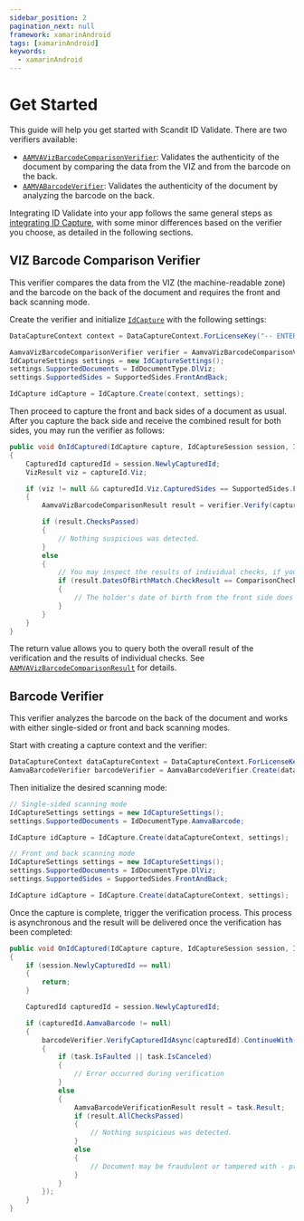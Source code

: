 ```yaml
---
sidebar_position: 2
pagination_next: null
framework: xamarinAndroid
tags: [xamarinAndroid]
keywords:
  - xamarinAndroid
---
```


# Get Started

This guide will help you get started with Scandit ID Validate. There are two verifiers available:

* [`AAMVAVizBarcodeComparisonVerifier`](https://docs.scandit.com/data-capture-sdk/xamarin.android/id-capture/api/aamva-viz-barcode-comparison-verifier.html#class-scandit.datacapture.id.AamvaVizBarcodeComparisonVerifier): Validates the authenticity of the document by comparing the data from the VIZ and from the barcode on the back.
* [`AAMVABarcodeVerifier`](https://docs.scandit.com/data-capture-sdk/xamarin.android/id-capture/api/aamva-barcode-verifier.html#class-scandit.datacapture.id.AamvaBarcodeVerifier): Validates the authenticity of the document by analyzing the barcode on the back.

Integrating ID Validate into your app follows the same general steps as [integrating ID Capture](../id-capture/get-started.md), with some minor differences based on the verifier you choose, as detailed in the following sections.

## VIZ Barcode Comparison Verifier

This verifier compares the data from the VIZ (the machine-readable zone) and the barcode on the back of the document and requires the front and back scanning mode.

Create the verifier and initialize [`IdCapture`](https://docs.scandit.com/data-capture-sdk/xamarin.android/id-capture/api/id-capture.html#class-scandit.datacapture.id.IdCapture) with the following settings:

```csharp
DataCaptureContext context = DataCaptureContext.ForLicenseKey("-- ENTER YOUR SCANDIT LICENSE KEY HERE --");

AamvaVizBarcodeComparisonVerifier verifier = AamvaVizBarcodeComparisonVerifier.Create();
IdCaptureSettings settings = new IdCaptureSettings();
settings.SupportedDocuments = IdDocumentType.DlViz;
settings.SupportedSides = SupportedSides.FrontAndBack;

IdCapture idCapture = IdCapture.Create(context, settings);
```

Then proceed to capture the front and back sides of a document as usual. After you capture the back side and receive the combined result for both sides, you may run the verifier as follows:

```csharp
public void OnIdCaptured(IdCapture capture, IdCaptureSession session, IFrameData frameData)
{
    CapturedId capturedId = session.NewlyCapturedId;
    VizResult viz = captureId.Viz;

    if (viz != null && capturedId.Viz.CapturedSides == SupportedSides.FrontAndBack)
    {
        AamvaVizBarcodeComparisonResult result = verifier.Verify(capturedId);

        if (result.ChecksPassed)
        {
            // Nothing suspicious was detected.
        }
        else
        {
            // You may inspect the results of individual checks, if you wish:
            if (result.DatesOfBirthMatch.CheckResult == ComparisonCheckResult.Failed)
            {
                // The holder's date of birth from the front side does not match the one encoded in the barcode.
            }
        }
    }
}
```

The return value allows you to query both the overall result of the verification and the results of individual checks. See [`AAMVAVizBarcodeComparisonResult`](https://docs.scandit.com/data-capture-sdk/xamarin.android/id-capture/api/aamva-viz-barcode-comparison-verifier.html#class-scandit.datacapture.id.AamvaVizBarcodeComparisonResult) for details.

## Barcode Verifier

This verifier analyzes the barcode on the back of the document and works with either single-sided or front and back scanning modes.

Start with creating a capture context and the verifier:

```csharp
DataCaptureContext dataCaptureContext = DataCaptureContext.ForLicenseKey("-- ENTER YOUR SCANDIT LICENSE KEY HERE --");
AamvaBarcodeVerifier barcodeVerifier = AamvaBarcodeVerifier.Create(dataCaptureContext);
```

Then initialize the desired scanning mode:

```csharp
// Single-sided scanning mode
IdCaptureSettings settings = new IdCaptureSettings();
settings.SupportedDocuments = IdDocumentType.AamvaBarcode;

IdCapture idCapture = IdCapture.Create(dataCaptureContext, settings);

// Front and back scanning mode
IdCaptureSettings settings = new IdCaptureSettings();
settings.SupportedDocuments = IdDocumentType.DlViz;
settings.SupportedSides = SupportedSides.FrontAndBack;

IdCapture idCapture = IdCapture.Create(dataCaptureContext, settings);
```

Once the capture is complete, trigger the verification process. This process is asynchronous and the result will be delivered once the verification has been completed:

```csharp
public void OnIdCaptured(IdCapture capture, IdCaptureSession session, IFrameData frameData)
{
    if (session.NewlyCapturedId == null)
    {
        return;
    }

    CapturedId capturedId = session.NewlyCapturedId;

    if (capturedId.AamvaBarcode != null)
    {
        barcodeVerifier.VerifyCapturedIdAsync(capturedId).ContinueWith((task) =>
        {
            if (task.IsFaulted || task.IsCanceled)
            {
                // Error occurred during verification
            }
            else
            {
                AamvaBarcodeVerificationResult result = task.Result;
                if (result.AllChecksPassed)
                {
                    // Nothing suspicious was detected.
                }
                else
                {
                    // Document may be fraudulent or tampered with - proceed with caution.
                }
            }
        });
    }
}
```